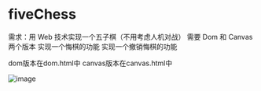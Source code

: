 # fiveChess


需求：用 Web 技术实现一个五子棋（不用考虑人机对战）
需要 Dom 和 Canvas 两个版本
实现一个悔棋的功能
实现一个撤销悔棋的功能

dom版本在dom.html中
canvas版本在canvas.html中


![image](https://github.com/sysuzhyupeng/leetCode/raw/master/img/never.jpg)
